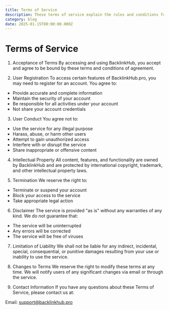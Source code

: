```yaml
---
title: Terms of Service
description: These terms of service explain the rules and conditions for using our services.
category: blog
date: 2025-01-15T00:00:00.000Z
---
```



# Terms of Service

1. Acceptance of Terms
By accessing and using BacklinkHub, you accept and agree to be bound by these terms and conditions of agreement.

2. User Registration
To access certain features of BacklinkHub.pro, you may need to register for an account. You agree to:

- Provide accurate and complete information
- Maintain the security of your account
- Be responsible for all activities under your account
- Not share your account credentials

3. User Conduct
You agree not to:

- Use the service for any illegal purpose
- Harass, abuse, or harm other users
- Attempt to gain unauthorized access
- Interfere with or disrupt the service
- Share inappropriate or offensive content

4. Intellectual Property
All content, features, and functionality are owned by BacklinkHub and are protected by international copyright, trademark, and other intellectual property laws.

5. Termination
We reserve the right to:

- Terminate or suspend your account
- Block your access to the service
- Take appropriate legal action

6. Disclaimer
The service is provided "as is" without any warranties of any kind. We do not guarantee that:

- The service will be uninterrupted
- Any errors will be corrected
- The service will be free of viruses

7. Limitation of Liability
We shall not be liable for any indirect, incidental, special, consequential, or punitive damages resulting from your use or inability to use the service.

8. Changes to Terms
We reserve the right to modify these terms at any time. We will notify users of any significant changes via email or through the service.

9. Contact Information
If you have any questions about these Terms of Service, please contact us at:

Email: support@backlinkhub.pro
